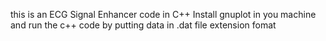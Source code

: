 this is an ECG Signal Enhancer code in C++
Install gnuplot in you machine and run the c++ code by putting data in .dat file extension fomat

